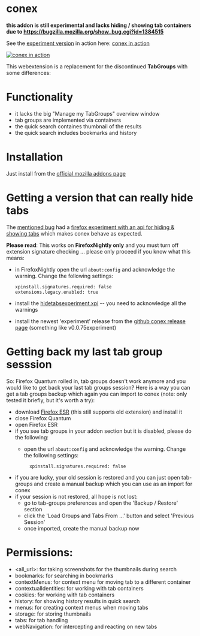 # conex
**this addon is still experimental and lacks hiding / showing tab containers due to https://bugzilla.mozilla.org/show_bug.cgi?id=1384515**

See the [experiment version](https://github.com/kesselborn/conex#getting-a-version-that-can-really-hide-tabs) in action here: [conex in action](https://www.youtube.com/watch?v=wTwmIFSnLWY)

[![conex in action](http://img.youtube.com/vi/wTwmIFSnLWY/0.jpg)](http://www.youtube.com/watch?v=wTwmIFSnLWY "conex in action")

This webextension is a replacement for the discontinued <b>TabGroups</b> with some differences:

# Functionality

- it lacks the big "Manage my TabGroups" overview window
- tab groups are implemented via containers
- the quick search containes thumbnail of the results
- the quick search includes bookmarks and history

# Installation

Just install from the [official mozilla addons page](https://addons.mozilla.org/en-us/firefox/addon/conex)

# Getting a version that can really hide tabs

The [mentioned bug](https://bugzilla.mozilla.org/show_bug.cgi?id=1384515) had a [firefox experiment with an api
for hiding & showing tabs](https://github.com/kesselborn/conex/releases/tag/hidetabsexperiment) which makes conex behave as expected.

**Please read**: This works on **FirefoxNightly only** and you must turn off extension signature checking ...
please only proceed if you know what this means:

- in FirefoxNightly open the url `about:config` and acknowledge the warning. Change the following settings:

      xpinstall.signatures.required: false
      extensions.legacy.enabled: true

- install the [hidetabsexperiment.xpi](https://github.com/kesselborn/conex/releases/tag/hidetabsexperiment) -- you need to acknowledge all the warnings
- install the newest 'experiment' release from the [github conex release page](https://github.com/kesselborn/conex/releases) (something like v0.0.75experiment)

# Getting back my last tab group sesssion

So: Firefox Quantum rolled in, tab groups doesn't work anymore and you would like to get back
your last tab groups session? Here is a way you can get a tab groups backup which again you
can import to conex (note: only tested it briefly, but it's worth a try):

- download [Firefox ESR](https://www.mozilla.org/en-US/firefox/organizations/all/?q=English%20(US)) (this still supports old extension) and install it
- close Firefox Quantum
- open Firefox ESR
- if you see tab groups in your addon section but it is disabled, please do the following:
    - open the url `about:config` and acknowledge the warning. Change the following settings:

            xpinstall.signatures.required: false

- if you are lucky, your old session is restored and you can just open tab-groups and create a manual backup which you can use as an import for conex
- if your session is not restored, all hope is not lost:
  - go to tab-groups preferences and open the 'Backup / Restore' section
  - click the 'Load Groups and Tabs From ...' button and select 'Previous Session'
  - once imported, create the manual backup now

# Permissions:

- <all_url>: for taking screenshots for the thumbnails during search
- bookmarks: for searching in bookmarks
- contextMenus: for context menu for moving tab to a different container
- contextualIdentities: for working with tab containers
- cookies: for working with tab containers
- history: for showing history results in quick search
- menus: for creating context menus when moving tabs
- storage: for storing thumbnails
- tabs: for tab handling
- webNavigation: for intercepting and reacting on new tabs
